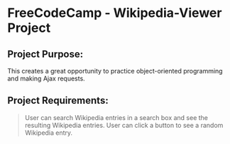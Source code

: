 # FreeCodeCamp - Wikipedia-Viewer Project


## Project Purpose:

This creates a great opportunity to practice object-oriented programming and making Ajax requests.

## Project Requirements:

> User can search Wikipedia entries in a search box and see the resulting Wikipedia entries.
> User can click a button to see a random Wikipedia entry.